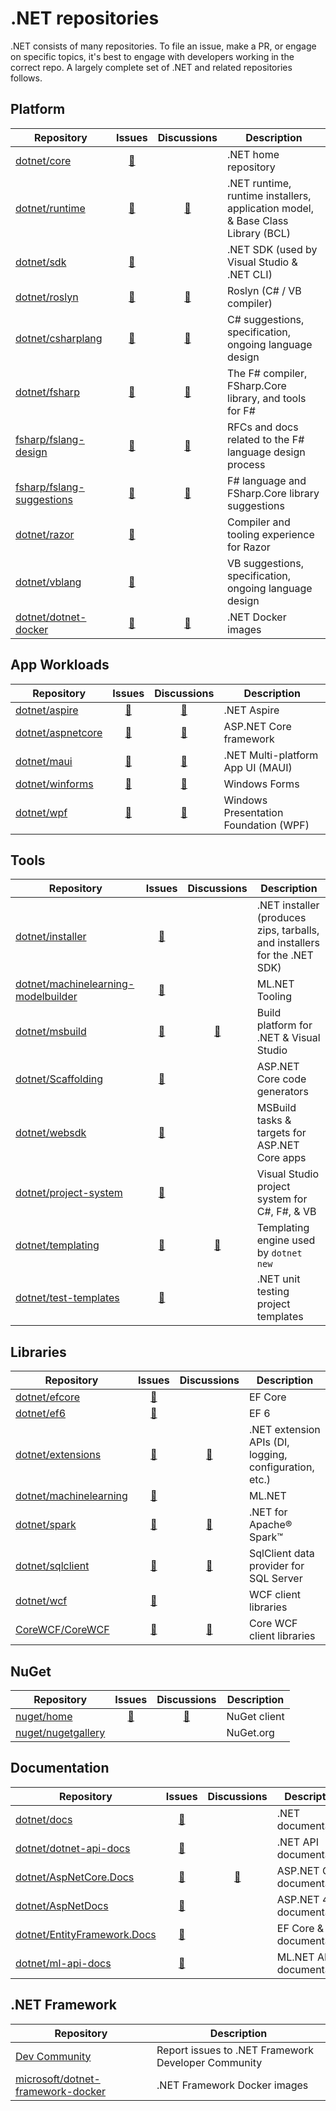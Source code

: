 # .NET repositories

.NET consists of many repositories. To file an issue, make a PR, or engage on specific topics, it's best to engage with developers working in the correct repo. A largely complete set of .NET and related repositories follows.

## Platform

|Repository                                                          |Issues                                                |Discussions                                               | Description |
|--------------------------------------------------------------------|:----------------------------------------------------:|:--------------------------------------------------------:|-------------|
|[dotnet/core](https://github.com/dotnet/core)                       |[🔗](https://github.com/dotnet/core/issues)           |                                                          |.NET home repository|
|[dotnet/runtime](https://github.com/dotnet/runtime)                 |[🔗](https://github.com/dotnet/runtime/issues)        |[🔗](https://github.com/dotnet/runtime/discussions)      |.NET runtime, runtime installers, application model, & Base Class Library (BCL)|
|[dotnet/sdk](https://github.com/dotnet/sdk)                         |[🔗](https://github.com/dotnet/sdk/issues)            |                                                          |.NET SDK (used by Visual Studio & .NET CLI)|
|[dotnet/roslyn](https://github.com/dotnet/roslyn)                        |[🔗](https://github.com/dotnet/roslyn/issues)             |[🔗](https://github.com/dotnet/roslyn/discussions)             |Roslyn (C# / VB compiler)                              |
|[dotnet/csharplang](https://github.com/dotnet/csharplang)                |[🔗](https://github.com/dotnet/csharplang/issues)         |[🔗](https://github.com/dotnet/csharplang/discussions)         |C# suggestions, specification, ongoing language design |
|[dotnet/fsharp](https://github.com/dotnet/fsharp)                        |[🔗](https://github.com/dotnet/fsharp/issues)             |[🔗](https://github.com/dotnet/fsharp/discussions)             |The F# compiler, FSharp.Core library, and tools for F# |
|[fsharp/fslang-design](https://github.com/fsharp/fslang-design)          |[🔗](https://github.com/fsharp/fslang-design/issues)      |[🔗](https://github.com/fsharp/fslang-design/discussions)      |RFCs and docs related to the F# language design process|
|[fsharp/fslang-suggestions](https://github.com/fsharp/fslang-suggestions)|[🔗](https://github.com/fsharp/fslang-suggestions/issues) |[🔗](https://github.com/fsharp/fslang-suggestions/discussions) |F# language and FSharp.Core library suggestions        |
|[dotnet/razor](https://github.com/dotnet/razor)                    |[🔗](https://github.com/dotnet/razor/issues)           |                                                             |Compiler and tooling experience for Razor    |
|[dotnet/vblang](https://github.com/dotnet/vblang)                        |[🔗](https://github.com/dotnet/vblang/issues)             |                                                                |VB suggestions, specification, ongoing language design |
|[dotnet/dotnet-docker](https://github.com/dotnet/dotnet-docker)     |[🔗](https://github.com/dotnet/dotnet-docker/issues)  |[🔗](https://github.com/dotnet/dotnet-docker/discussions)|.NET Docker images|

## App Workloads

|Repository                                                         |Issues                                                  |Discussions                                                 | Description |
|-------------------------------------------------------------------|:------------------------------------------------------:|:----------------------------------------------------------:|-------------|
|[dotnet/aspire](https://github.com/dotnet/aspire)                  |[🔗](https://github.com/dotnet/aspire/issues)          |[🔗](https://github.com/dotnet/aspire/discussions)          |.NET Aspire                                  |
|[dotnet/aspnetcore](https://github.com/dotnet/aspnetcore)          |[🔗](https://github.com/dotnet/aspnetcore/issues)      |[🔗](https://github.com/dotnet/aspnetcore/discussions)      |ASP.NET Core framework                       |
|[dotnet/maui](https://github.com/dotnet/maui)                       |[🔗](https://github.com/dotnet/maui/issues)     |[🔗](https://github.com/dotnet/maui/discussions)     |.NET Multi-platform App UI (MAUI)|
|[dotnet/winforms](https://github.com/dotnet/winforms)               |[🔗](https://github.com/dotnet/winforms/issues) |[🔗](https://github.com/dotnet/winforms/discussions) |Windows Forms|
|[dotnet/wpf](https://github.com/dotnet/wpf)                         |[🔗](https://github.com/dotnet/wpf/issues)      |[🔗](https://github.com/dotnet/wpf/discussions)      |Windows Presentation Foundation (WPF)|

## Tools

|Repository                                                          |Issues                                           |Discussions                                          | Description |
|--------------------------------------------------------------------|:-----------------------------------------------:|:---------------------------------------------------:|------------|
|[dotnet/installer](https://github.com/dotnet/installer)             |[🔗](https://github.com/dotnet/installer/issues)      |                                                          |.NET installer (produces zips, tarballs, and installers for the .NET SDK)
|[dotnet/machinelearning-modelbuilder](https://github.com/dotnet/machinelearning-modelbuilder) |[🔗](https://github.com/dotnet/machinelearning-modelbuilder/issues) |                                                   |ML.NET Tooling           |
|[dotnet/msbuild](https://github.com/dotnet/msbuild)      |[🔗](https://github.com/dotnet/msbuild/issues)|[🔗](https://github.com/dotnet/msbuild/discussions)|Build platform for .NET & Visual Studio|
|[dotnet/Scaffolding](https://github.com/dotnet/Scaffolding)        |[🔗](https://github.com/dotnet/Scaffolding/issues)     |                                                             |ASP.NET Core code generators                 |
|[dotnet/websdk](https://github.com/dotnet/websdk)                  |[🔗](https://github.com/dotnet/websdk/issues)          |                                                             |MSBuild tasks & targets for ASP.NET Core apps|
|[dotnet/project-system](https://github.com/dotnet/project-system)   |[🔗](https://github.com/dotnet/project-system/issues) |                                                          |Visual Studio project system for C#, F#, & VB|
|[dotnet/templating](https://github.com/dotnet/templating)           |[🔗](https://github.com/dotnet/templating/issues)     |[🔗](https://github.com/dotnet/templating/discussions)   |Templating engine used by `dotnet new`|
|[dotnet/test-templates](https://github.com/dotnet/test-templates)   |[🔗](https://github.com/dotnet/test-templates/issues) |                                                          |.NET unit testing project templates|

## Libraries

|Repository                                            |Issues                                           |Discussions                                          | Description |
|------------------------------------------------------|:-----------------------------------------------:|:---------------------------------------------------:|-------------|
|[dotnet/efcore](https://github.com/dotnet/efcore)                            |[🔗](https://github.com/dotnet/efcore/issues)               |                                                       |EF Core                               |
|[dotnet/ef6](https://github.com/dotnet/ef6)                                  |[🔗](https://github.com/dotnet/ef6/issues)                  |                                                       |EF 6                                  |
|[dotnet/extensions](https://github.com/dotnet/extensions)           |[🔗](https://github.com/dotnet/extensions/issues)     |[🔗](https://github.com/dotnet/extensions/discussions)   |.NET extension APIs (DI, logging, configuration, etc.)|
|[dotnet/machinelearning](https://github.com/dotnet/machinelearning)                           |[🔗](https://github.com/dotnet/machinelearning/issues)              |                                                   |ML.NET                   |
|[dotnet/spark](https://github.com/dotnet/spark)                                               |[🔗](https://github.com/dotnet/spark/issues)                        |[🔗](https://github.com/dotnet/spark/discussions) |.NET for Apache® Spark™  |
|[dotnet/sqlclient](https://github.com/dotnet/sqlclient)                      |[🔗](https://github.com/dotnet/sqlclient/issues)            |[🔗](https://github.com/dotnet/sqlclient/discussions) |SqlClient data provider for SQL Server|
|[dotnet/wcf](https://github.com/dotnet/wcf)           |[🔗](https://github.com/dotnet/wcf/issues)      |                                                      |WCF client libraries|
|[CoreWCF/CoreWCF](https://github.com/CoreWCF/CoreWCF) |[🔗](https://github.com/CoreWCF/CoreWCF/issues) |[🔗](https://github.com/CoreWCF/CoreWCF/discussions) | Core WCF client libraries|

## NuGet

|Repository                                                  |Issues                                     |Discussions                                    | Description |
|------------------------------------------------------------|:-----------------------------------------:|:---------------------------------------------:|-------------|
|[nuget/home](https://github.com/nuget/home)                 |[🔗](https://github.com/nuget/home/issues)|[🔗](https://github.com/nuget/home/discussions)|NuGet client|
|[nuget/nugetgallery](https://github.com/nuget/nugetgallery) |                                           |                                               |NuGet.org   |


## Documentation
|Repository                                                          |Issues                                                |Discussions                                               | Description |
|--------------------------------------------------------------------|:----------------------------------------------------:|:--------------------------------------------------------:|-------------|
|[dotnet/docs](https://github.com/dotnet/docs)                       |[🔗](https://github.com/dotnet/docs/issues)           |                                                          |.NET documentation|
|[dotnet/dotnet-api-docs](https://github.com/dotnet/dotnet-api-docs) |[🔗](https://github.com/dotnet/dotnet-api-docs/issues)|                                                          |.NET API documentation|
|[dotnet/AspNetCore.Docs](https://github.com/dotnet/AspNetCore.Docs)|[🔗](https://github.com/dotnet/AspNetCore.Docs/issues) |[🔗](https://github.com/dotnet/AspNetCore.Docs/discussions) |ASP.NET Core documentation                   |
|[dotnet/AspNetDocs](https://github.com/dotnet/AspNetDocs)          |[🔗](https://github.com/dotnet/AspNetDocs/issues)      |                                                             |ASP.NET 4.x documentation                    |
|[dotnet/EntityFramework.Docs](https://github.com/dotnet/EntityFramework.Docs)|[🔗](https://github.com/dotnet/EntityFramework.Docs/issues) |                                                       |EF Core & EF 6 documentation          |
|[dotnet/ml-api-docs](https://github.com/dotnet/ml-api-docs)                                   |[🔗](https://github.com/dotnet/ml-api-docs/issues)                  |                                                   |ML.NET API documentation |

## .NET Framework

|Repository                                                                                |Description |
|------------------------------------------------------------------------------------------|------------|
|[Dev Community](https://developercommunity.visualstudio.com/spaces/61/index.html)         |Report issues to .NET Framework Developer Community|
|[microsoft/dotnet-framework-docker](https://github.com/microsoft/dotnet-framework-docker) |.NET Framework Docker images|
